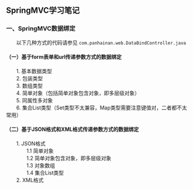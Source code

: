 ## SpringMVC学习笔记

### 一、SpringMVC数据绑定  
　　以下几种方式的代码请参见 `com.panhainan.web.DataBindController.java`  

#### （一）基于form表单和url传递参数方式的数据绑定   

　　1. 基本数据类型  
　　2. 包装类型  
　　3. 数组类型  
　　4. 简单对象（包括简单对象包含对象，即多层级对象）  
　　5. 同属性多对象  
　　6. 集合List类型（Set类型不太兼容，Map类型需要注意键值对，二者都不太常用）
#### （二）基于JSON格式和XML格式传递参数方式的数据绑定
　　1. JSON格式  
　　　　1.1 简单对象  
　　　　1.2 简单对象包含对象，即多层级对象  
　　　　1.3 对象数组  
　　　　1.4 集合List类型  
　　2. XML格式  
 
